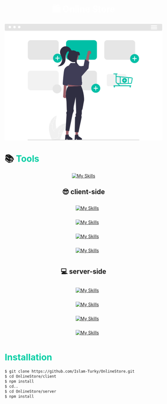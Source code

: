 <!-- Header -->
<h1 style='text-align:center; color:#FFFFFF'>🛍️ Online Store </h1>

<div style="display:flex; justify-content:center; align-items:center">
    <img src="./cart.svg"/>
</div>

# 📚 <span style="color:#03cea4">Tools</span>
<div style="text-align:center">

[![My Skills](https://skillicons.dev/icons?i=js,nodejs,react,html,css,expressjs,vscode,mongodb,postman)](https://skillicons.dev)

</div>

## <div style="text-align:center">😎 client-side</div>
<ul style="display:flex; flex-direction:column; justify-content:center; align-items:center">

[![My Skills](https://skillicons.dev/icons?i=js)](https://skillicons.dev)

[![My Skills](https://skillicons.dev/icons?i=react)](https://skillicons.dev)

[![My Skills](https://skillicons.dev/icons?i=html)](https://skillicons.dev)

[![My Skills](https://skillicons.dev/icons?i=css)](https://skillicons.dev)

</ul>

## <div style="text-align:center">💻 server-side</div>
<ul style="display:flex; flex-direction:column; justify-content:center; align-items:center">

[![My Skills](https://skillicons.dev/icons?i=nodejs)](https://skillicons.dev)

[![My Skills](https://skillicons.dev/icons?i=expressjs)](https://skillicons.dev)

[![My Skills](https://skillicons.dev/icons?i=mongodb)](https://skillicons.dev)

[![My Skills](https://skillicons.dev/icons?i=postman)](https://skillicons.dev)

</ul>

# <span style="color:#03cea4">Installation</span>

```
$ git clone https://github.com/Islam-Turky/OnlineStore.git
$ cd OnlineStore/client
$ npm install
$ cd..
$ cd OnlineStore/server
$ npm install
```
